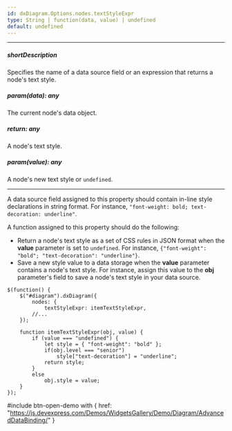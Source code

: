 ```yaml
---
id: dxDiagram.Options.nodes.textStyleExpr
type: String | function(data, value) | undefined
default: undefined
---
```

---
##### shortDescription
Specifies the name of a data source field or an expression that returns a node's text style.

##### param(data): any
The current node's data object.

##### return: any
A node's text style.

##### param(value): any
A node's new text style or `undefined`.

---
A data source field assigned to this property should contain in-line style declarations in string format. For instance, `"font-weight: bold; text-decoration: underline"`. 

A function assigned to this property should do the following:

* Return a node's text style as a set of CSS rules in JSON format when the **value** parameter is set to `undefined`. For instance, `{"font-weight": "bold"; "text-decoration": "underline"}`.
* Save a new style value to a data storage when the **value** parameter contains a node's text style. For instance, assign this value to the **obj** parameter's field to save a node's text style in your data source.

<!--->

    <!-- tab: index.js -->
    $(function() {
        $("#diagram").dxDiagram({
            nodes: {
                textStyleExpr: itemTextStyleExpr,
            //...
        });

        function itemTextStyleExpr(obj, value) {
            if (value === "undefined") {
                let style = { "font-weight": "bold" };
                if(obj.level === "senior")
                    style["text-decoration"] = "underline";
                return style;
            }
            else
                obj.style = value;
        }
    });

#include btn-open-demo with {
    href: "https://js.devexpress.com/Demos/WidgetsGallery/Demo/Diagram/AdvancedDataBinding/"
}
